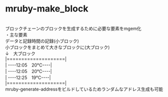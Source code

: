 # mruby-make_block
<br>ブロックチェーンのブロックを生成するために必要な要素をmgem化</br>
・主な要素  
データと記録時間の記録(小ブロック)  
小ブロックをまとめて大きなブロックに(大ブロック)  
↓　大ブロック    
|====================|  
| ----12:05　20°C----|  　　　  
| ----12:05　20°C----|  　　　  
| ----12:25　19°C----|  　　　    
|====================|  
mruby-generate-addressをビルドしているためランダムなアドレス生成も可能  
